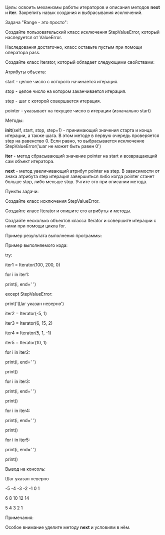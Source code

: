 Цель: освоить механизмы работы итераторов и описания методов __next__ и __iter__. Закрепить навык создания и выбрасывания исключений.

Задача "Range - это просто":

Создайте пользовательский класс исключения StepValueError, который наследуется от ValueError.

Наследования достаточно, класс оставьте пустым при помощи оператора pass.

Создайте класс Iterator, который обладает следующими свойствами:

Атрибуты объекта:

start - целое число с которого начинается итерация.

stop - целое число на котором заканчивается итерация.

step - шаг с которой совершается итерация.

pointer - указывает на текущее число в итерации (изначально start)

Методы:

__init__(self, start, stop, step=1) - принимающий значения старта и конца итерации, а также шага. В этом методе в первую очередь проверяется step на равенство 0. Если равно, то выбрасывается исключение StepValueError('шаг не может быть равен 0')

__iter__ - метод сбрасывающий значение pointer на start и возвращающий сам объект итератора.

__next__ - метод увеличивающий атрибут pointer на step. В зависимости от знака атрибута step итерация завершиться либо когда pointer станет больше stop, либо меньше stop. Учтите это при описании метода.

Пункты задачи:

Создайте класс исключения StepValueError.

Создайте класс Iterator и опишите его атрибуты и методы.

Создайте несколько объектов класса Iterator и совершите итерации с ними при помощи цикла for.

Пример результата выполнения программы:

Пример выполняемого кода:

try:

iter1 = Iterator(100, 200, 0)

for i in iter1:

print(i, end=' ')

except StepValueError:

print('Шаг указан неверно')

iter2 = Iterator(-5, 1)

iter3 = Iterator(6, 15, 2)

iter4 = Iterator(5, 1, -1)

iter5 = Iterator(10, 1)


for i in iter2:

print(i, end=' ')

print()

for i in iter3:

print(i, end=' ')

print()

for i in iter4:

print(i, end=' ')

print()

for i in iter5:

print(i, end=' ')

print()

Вывод на консоль:

Шаг указан неверно

-5 -4 -3 -2 -1 0 1

6 8 10 12 14

5 4 3 2 1

Примечания:

Особое внимание уделите методу __next__ и условиям в нём.
